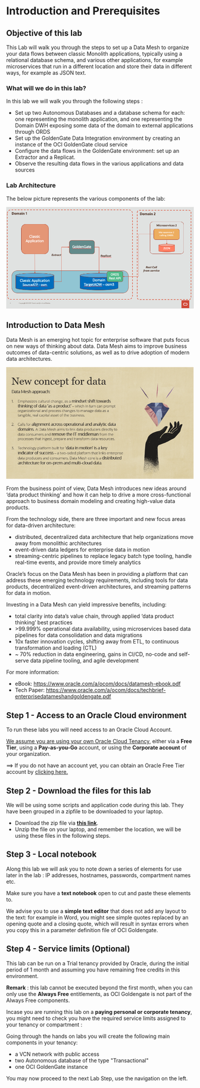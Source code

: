 # Introduction and Prerequisites



## Objective of this lab

This Lab will walk you through the steps to set up a Data Mesh to organize your data flows between classic Monolith applications, typically using a relational database schema, and various other applications, for example microservices that run in a different location and store their data in different ways, for example as JSON text.

### What will we do in this lab?

In this lab we will walk you through the following steps : 

- Set up two Autonomous Databases and a database schema for each: one representing the monolith application, and one representing the Domain DWH exposing some data of the domain to external applications through ORDS
- Set up the GoldenGate Data Integration environment by creating an instance of the OCI GoldenGate cloud service
- Configure the data flows in the GoldenGate environment: set up an Extractor and a Replicat.
- Observe the resulting data flows in the various applications and data sources



### Lab Architecture

The below picture represents the various components of the lab:

![image-20211115093401165](images/image-20211115093401165.png)







## Introduction to Data Mesh
Data Mesh is an emerging hot topic for enterprise software that puts focus on new ways of thinking about data. Data Mesh aims to improve business outcomes of data-centric solutions, as well as to drive adoption of modern data architectures. 

![image-20211115093401165](images/Picture1.png)

From the business point of view, Data Mesh introduces new ideas around ‘data product thinking’ and how it can help to drive a more cross-functional approach to business domain modeling and creating high-value data products. 

From the technology side, there are three important and new focus areas for data-driven architecture: 
- distributed, decentralized data architecture that help organizations move away from monolithic architectures 
- event-driven data ledgers for enterprise data in motion 
- streaming-centric pipelines to replace legacy batch type tooling, handle real-time events, and provide more timely analytics 

Oracle’s focus on the Data Mesh has been in providing a platform that can address these emerging technology requirements, including tools for data products, decentralized event-driven architectures, and streaming patterns for data in motion. 

Investing in a Data Mesh can yield impressive benefits, including: 
- total clarity into data’s value chain, through applied ‘data product thinking’ best practices 
- \>99.999% operational data availability, using microservices based data pipelines for data consolidation and data migrations
- 10x faster innovation cycles, shifting away from ETL, to continuous transformation and loading (CTL) 
- ~ 70% reduction in data engineering, gains in CI/CD, no-code and self-serve data pipeline tooling, and agile development 

For more information:
- eBook: https://www.oracle.com/a/ocom/docs/datamesh-ebook.pdf
- Tech Paper: https://www.oracle.com/a/ocom/docs/techbrief-enterprisedatameshandgoldengate.pdf






## Step 1 - Access to an Oracle Cloud environment

To run these labs you will need access to an Oracle Cloud Account.  

<u>We assume you are using your own Oracle Cloud Tenancy,</u> either via a **Free Tier**, using a **Pay-as-you-Go** account, or using the **Corporate account** of your organization.  

==> If you do not have an account yet, you can obtain  an Oracle Free Tier account by [clicking here.](https://signup.cloud.oracle.com/?sourceType=:em:lw:pety:cpo:::RC_WWMK210617P00118:Lab_WeblogicOCI0709)



## Step 2 - Download the files for this lab

We will be using some scripts and application code during this lab.  They have been grouped in a zipfile to be downloaded to your laptop.

- Download the zip file via **[this link](code/labfiles.zip)**.  
- Unzip the file on your laptop, and remember the location, we will be using these files in the following steps.



## Step 3 - Local notebook

Along this lab we will ask you to note down a series of elements for use later in the lab : IP addresses, hostnames, passwords, compartment names etc.

Make sure you have a **text notebook** open to cut and paste these elements to.  

We advise you to use a **simple text editor** that does not add any layout to the text: for example in Word, you might see simple quotes replaced by an opening quote and a closing quote, which will result in syntax errors when you copy this in a parameter definition file of OCI Goldengate.



## Step 4 - Service limits (Optional)

This lab can be run on a Trial tenancy provided by Oracle, during the initial period of 1 month and assuming you have remaining free credits in this environment.

**Remark** : this lab cannot be executed beyond the first month, when you can only use the **Always Free** entitlements, as OCI Goldengate is not part of the Always Free components. 

Incase you are running this lab on a **paying personal or corporate tenancy**, you might need to check you have the required service limits assigned to your tenancy or compartment :

Going through the hands on labs you will create the following main components in your tenancy:

- a VCN network with public access
- two Autonomous database of the type "Transactional"
- one OCI GoldenGate instance



You may now proceed to the next Lab Step, use the navigation on the left.
